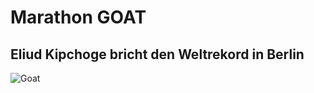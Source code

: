 # Marathon GOAT

## Eliud Kipchoge bricht den Weltrekord in Berlin

![Goat](https://thumbs.gfycat.com/WelltodoDirtyIvorygull-size_restricted.gif)

